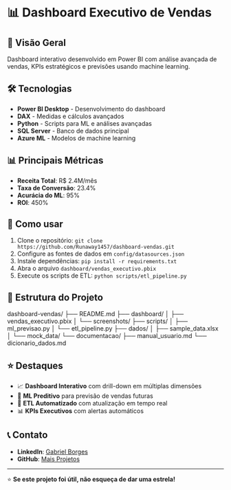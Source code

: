 # 📊 Dashboard Executivo de Vendas

## 🎯 Visão Geral
Dashboard interativo desenvolvido em Power BI com análise avançada de vendas, KPIs estratégicos e previsões usando machine learning.

## 🛠️ Tecnologias
- **Power BI Desktop** - Desenvolvimento do dashboard
- **DAX** - Medidas e cálculos avançados  
- **Python** - Scripts para ML e análises avançadas
- **SQL Server** - Banco de dados principal
- **Azure ML** - Modelos de machine learning

## 📊 Principais Métricas
- **Receita Total**: R$ 2.4M/mês
- **Taxa de Conversão**: 23.4%
- **Acurácia do ML**: 95%
- **ROI**: 450%

## 🚀 Como usar
1. Clone o repositório: `git clone https://github.com/Runaway1457/dashboard-vendas.git`
2. Configure as fontes de dados em `config/datasources.json`
3. Instale dependências: `pip install -r requirements.txt`
4. Abra o arquivo `dashboard/vendas_executivo.pbix`
5. Execute os scripts de ETL: `python scripts/etl_pipeline.py`

## 📁 Estrutura do Projeto

dashboard-vendas/
├── README.md
├── dashboard/
│   ├── vendas_executivo.pbix
│   └── screenshots/
├── scripts/
│   ├── ml_previsao.py
│   └── etl_pipeline.py
├── dados/
│   ├── sample_data.xlsx
│   └── mock_data/
└── documentacao/
├── manual_usuario.md
└── dicionario_dados.md

## ⭐ Destaques
- 📈 **Dashboard Interativo** com drill-down em múltiplas dimensões
- 🤖 **ML Preditivo** para previsão de vendas futuras
- 🔄 **ETL Automatizado** com atualização em tempo real
- 📊 **KPIs Executivos** com alertas automáticos

## 📞 Contato
- **LinkedIn**: [Gabriel Borges](https://www.linkedin.com/in/gabriel-borges25)
- **GitHub**: [Mais Projetos](https://github.com/Runaway1457?tab=repositories)

---
⭐ **Se este projeto foi útil, não esqueça de dar uma estrela!**